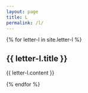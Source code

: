 ```yaml
---
layout: page
title: L
permalink: /l/
---
```

{% for letter-l in site.letter-l %}
<h2>{{ letter-l.title }}</h2>

{{ letter-l.content }}

{% endfor %}